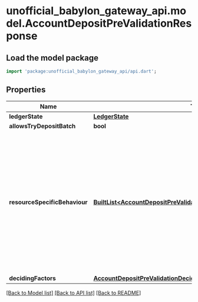 # unofficial_babylon_gateway_api.model.AccountDepositPreValidationResponse

## Load the model package
```dart
import 'package:unofficial_babylon_gateway_api/api.dart';
```

## Properties
Name | Type | Description | Notes
------------ | ------------- | ------------- | -------------
**ledgerState** | [**LedgerState**](LedgerState.md) |  | 
**allowsTryDepositBatch** | **bool** |  | 
**resourceSpecificBehaviour** | [**BuiltList&lt;AccountDepositPreValidationResourceSpecificBehaviourItem&gt;**](AccountDepositPreValidationResourceSpecificBehaviourItem.md) | The fully resolved try_deposit_* ability of each resource (which takes all the inputs into account, including the authorized depositor badge, the default deposit rule and the resource-specific details). | [optional] 
**decidingFactors** | [**AccountDepositPreValidationDecidingFactors**](AccountDepositPreValidationDecidingFactors.md) |  | 

[[Back to Model list]](../README.md#documentation-for-models) [[Back to API list]](../README.md#documentation-for-api-endpoints) [[Back to README]](../README.md)


